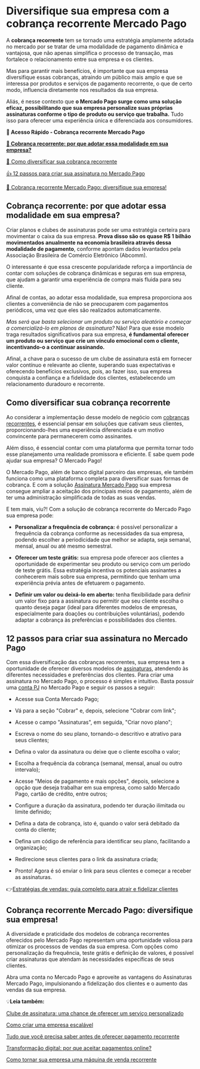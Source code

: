 # Diversifique sua empresa com a cobrança recorrente Mercado Pago

A **cobrança recorrente** tem se tornado uma estratégia amplamente adotada no mercado por se tratar de uma modalidade de pagamento dinâmica e vantajosa, que não apenas simplifica o processo de transação, mas fortalece o relacionamento entre sua empresa e os clientes.

Mas para garantir mais benefícios, é importante que sua empresa diversifique essas cobranças, atraindo um público mais amplo e que se interessa por produtos e serviços de pagamento recorrente, o que de certo modo, influencia diretamente nos resultados da sua empresa.

Aliás, é nesse contexto que **o Mercado Pago surge como uma solução eficaz, possibilitando que sua empresa personalize suas próprias assinaturas conforme o tipo de produto ou serviço que trabalha.** Tudo isso para oferecer uma experiência única e diferenciada aos consumidores.

**💙 Acesso Rápido - Cobrança recorrente Mercado Pago**

**[🤔 Cobrança recorrente: por que adotar essa modalidade em sua empresa?](#A)**

[🤔 Como diversificar sua cobrança recorrente](#B)

[👍 12 passos para criar sua assinatura no Mercado Pago](#C)

[💙 Cobrança recorrente Mercado Pago: diversifique sua empresa!](#D)

[](#)
## Cobrança recorrente: por que adotar essa modalidade em sua empresa?

Criar planos e clubes de assinaturas pode ser uma estratégia certeira para movimentar o caixa da sua empresa. **Prova disso são os quase R$ 1 bilhão movimentados anualmente na economia brasileira através dessa modalidade de pagamento**, conforme apontam dados levantados pela Associação Brasileira de Comércio Eletrônico (Abcomm).

O interessante é que essa crescente popularidade reforça a importância de contar com soluções de cobrança dinâmicas e seguras em sua empresa, que ajudam a garantir uma experiência de compra mais fluida para seu cliente.

Afinal de contas, ao adotar essa modalidade, sua empresa proporciona aos clientes a conveniência de não se preocuparem com pagamentos periódicos, uma vez que eles são realizados automaticamente.

*Mas será que basta selecionar um produto ou serviço aleatório e começar a comercializá-lo em planos de assinatura?* Não! Para que esse modelo traga resultados significativos para sua empresa, **é fundamental oferecer um produto ou serviço que crie um vínculo emocional com o cliente, incentivando-o a continuar assinando.**

Afinal, a chave para o sucesso de um clube de assinatura está em fornecer valor contínuo e relevante ao cliente, superando suas expectativas e oferecendo benefícios exclusivos, pois, ao fazer isso, sua empresa conquista a confiança e a fidelidade dos clientes, estabelecendo um relacionamento duradouro e recorrente.

[](#)
## Como diversificar sua cobrança recorrente

Ao considerar a implementação desse modelo de negócio com [cobranças recorrentes](https://meubolso.mercadopago.com.br/metodos-de-pagamento-em-cobran%C3%A7as-recorrentes), é essencial pensar em soluções que cativam seus clientes, proporcionando-lhes uma experiência diferenciada e um motivo convincente para permanecerem como assinantes.

Além disso, é essencial contar com uma plataforma que permita tornar todo esse planejamento uma realidade promissora e eficiente. E sabe quem pode ajudar sua empresa? O Mercado Pago!

O Mercado Pago, além de banco digital parceiro das empresas, ele também funciona como uma plataforma completa para diversificar suas formas de cobrança. E com a solução [Assinatura Mercado Pago](https://meubolso.mercadopago.com.br/pagamento-recorrente-mercado-pago-para-empresas) sua empresa consegue ampliar a aceitação dos principais meios de pagamento, além de ter uma administração simplificada de todas as suas vendas.

E tem mais, viu?! Com a solução de cobrança recorrente do Mercado Pago sua empresa pode:

- **Personalizar a frequência de cobrança:** é possível personalizar a frequência da cobrança conforme as necessidades da sua empresa, podendo escolher a periodicidade que melhor se adapta, seja semanal, mensal, anual ou até mesmo semestral.

- **Oferecer um teste grátis:** sua empresa pode oferecer aos clientes a oportunidade de experimentar seu produto ou serviço com um período de teste grátis. Essa estratégia incentiva os potenciais assinantes a conhecerem mais sobre sua empresa, permitindo que tenham uma experiência prévia antes de efetuarem o pagamento. 

- **Definir um valor ou deixá-lo em aberto:** tenha flexibilidade para definir um valor fixo para a assinatura ou permitir que seu cliente escolha o quanto deseja pagar (ideal para diferentes modelos de empresas, especialmente para doações ou contribuições voluntárias), podendo adaptar a cobrança às preferências e possibilidades dos clientes.

[](#)
## 12 passos para criar sua assinatura no Mercado Pago

Com essa diversificação das cobranças recorrentes, sua empresa tem a oportunidade de oferecer diversos modelos de [assinaturas](https://meubolso.mercadopago.com.br/assinaturas-digitais-3-maneiras-de-fazer-cobrancas), atendendo às diferentes necessidades e preferências dos clientes. Para criar uma assinatura no Mercado Pago, o processo é simples e intuitivo. Basta possuir uma [conta PJ](https://meubolso.mercadopago.com.br/conta-pj-mercado-pago-digital-gratuita-livre-burocracias) no Mercado Pago e seguir os passos a seguir:

- Acesse sua Conta Mercado Pago;

- Vá para a seção "Cobrar" e, depois, selecione "Cobrar com link";

- Acesse o campo "Assinaturas", em seguida, "Criar novo plano"; 

- Escreva o nome do seu plano, tornando-o descritivo e atrativo para seus clientes;

- Defina o valor da assinatura ou deixe que o cliente escolha o valor;

- Escolha a frequência da cobrança (semanal, mensal, anual ou outro intervalo);

- Acesse "Meios de pagamento e mais opções", depois, selecione a opção que deseja trabalhar em sua empresa, como saldo Mercado Pago, cartão de crédito, entre outros;

- Configure a duração da assinatura, podendo ter duração ilimitada ou limite definido;

- Defina a data de cobrança, isto é, quando o valor será debitado da conta do cliente;

- Defina um código de referência para identificar seu plano, facilitando a organização;

- Redirecione seus clientes para o link da assinatura criada;

- Pronto! Agora é só enviar o link para seus clientes e começar a receber as assinaturas.

👉[Estratégias de vendas: guia completo para atrair e fidelizar clientes](https://meubolso.mercadopago.com.br/estrategias-de-vendas)

[](#)
## Cobrança recorrente Mercado Pago: diversifique sua empresa!

A diversidade e praticidade dos modelos de cobrança recorrentes oferecidos pelo Mercado Pago representam uma oportunidade valiosa para otimizar os processos de vendas da sua empresa. Com opções como personalização da frequência, teste grátis e definição de valores, é possível criar assinaturas que atendam às necessidades específicas de seus clientes.

Abra uma conta no Mercado Pago e aproveite as vantagens do Assinaturas Mercado Pago, impulsionando a fidelização dos clientes e o aumento das vendas da sua empresa.

💡**Leia também:**

[Clube de assinatura: uma chance de oferecer um serviço personalizado](https://meubolso.mercadopago.com.br/clube-de-assinatura-servi%C3%A7o-personalizado)

[Como criar uma empresa escalável](https://meubolso.mercadopago.com.br/empresa-escalavel)

[Tudo que você precisa saber antes de oferecer pagamento recorrente](https://meubolso.mercadopago.com.br/tudo-que-voce-precisa-saber-antes-de-oferecer-pagamento-recorrente)

[Transformação digital: por que aceitar pagamentos online?](https://meubolso.mercadopago.com.br/transformacao-digital-por-que-aceitar-pagamentos-on-line-no-seu-negocio)

[Como tornar sua empresa uma máquina de venda recorrente](https://meubolso.mercadopago.com.br/m%C3%A1quina-de-venda-recorrente)